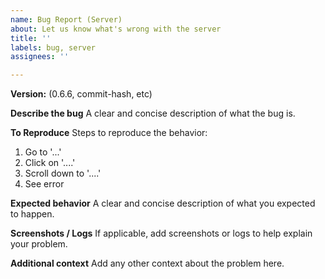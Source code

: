 ```yaml
---
name: Bug Report (Server) 
about: Let us know what's wrong with the server
title: ''
labels: bug, server
assignees: ''

---
```


**Version:**
(0.6.6, commit-hash, etc)

**Describe the bug**
A clear and concise description of what the bug is.

**To Reproduce**
Steps to reproduce the behavior:

1. Go to '...'
2. Click on '....'
3. Scroll down to '....'
4. See error

**Expected behavior**
A clear and concise description of what you expected to happen.

**Screenshots / Logs**
If applicable, add screenshots or logs to help explain your problem.

**Additional context**
Add any other context about the problem here.
